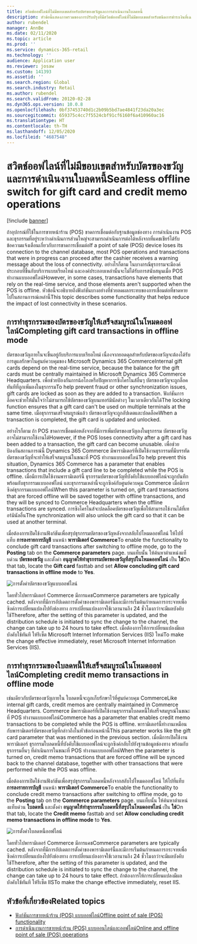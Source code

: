 ```yaml
---
title: สวิตช์ออฟไลน์ที่ไม่มีขอบเขตสำหรับบัตรของขวัญและการดำเนินงานใบลดหนี้
description: หัวข้อนี้แสดงภาพรวมของการปรับปรุงที่มีสวิตช์ออฟไลน์ที่ไม่มีขอบเขตสำหรับชนิดการชำระเงินที่เฉพาะเจาะจง
author: rubendel
manager: AnnBe
ms.date: 02/11/2020
ms.topic: article
ms.prod: ''
ms.service: dynamics-365-retail
ms.technology: ''
audience: Application user
ms.reviewer: josaw
ms.custom: 141393
ms.assetid: ''
ms.search.region: Global
ms.search.industry: Retail
ms.author: rubendel
ms.search.validFrom: 20120-02-28
ms.dyn365.ops.version: 10.0.8
ms.openlocfilehash: 0bf37453740d1c2b09b5bd7ae4841f23da20a3ec
ms.sourcegitcommit: 659375c4cc7f5524cbf91cf6160f6a410960ac16
ms.translationtype: HT
ms.contentlocale: th-TH
ms.lasthandoff: 12/05/2020
ms.locfileid: "4687548"
---
```

# <a name="seamless-offline-switch-for-gift-card-and-credit-memo-operations"></a><span data-ttu-id="2dbc1-103">สวิตช์ออฟไลน์ที่ไม่มีขอบเขตสำหรับบัตรของขวัญและการดำเนินงานใบลดหนี้</span><span class="sxs-lookup"><span data-stu-id="2dbc1-103">Seamless offline switch for gift card and credit memo operations</span></span>

[!include [banner](../includes/banner.md)]

<span data-ttu-id="2dbc1-104">ถ้าอุปกรณ์ที่ใช้ในการขายหน้าร้าน (POS) ขาดการเชื่อมต่อกับฐานข้อมูลช่องทาง การดำเนินงาน POS และธุรกรรมที่อยู่ระหว่างดำเนินการส่วนใหญ่จะสามารถดำเนินการต่อได้หลังจากที่แคชเชียร์ได้รับข้อความแจ้งเตือนเกี่ยวกับการขาดการเชื่อมต่อ</span><span class="sxs-lookup"><span data-stu-id="2dbc1-104">If a point of sale (POS) device loses its connection to the channel database, most POS operations and transactions that were in progress can proceed after the cashier receives a warning message about the loss of connectivity.</span></span> <span data-ttu-id="2dbc1-105">อย่างไรก็ตาม ในบางกรณีธุรกรรมจะมีองค์ประกอบที่ขึ้นกับบริการแบบเรียลไทม์ และองค์ประกอบเหล่านั้นจะไม่ได้รับการสนับสนุนเมื่อ POS ทำงานแบบออฟไลน์</span><span class="sxs-lookup"><span data-stu-id="2dbc1-105">However, in some cases, transactions have elements that rely on the real-time service, and those elements aren't supported when the POS is offline.</span></span> <span data-ttu-id="2dbc1-106">หัวข้อนี้จะอธิบายถึงฟังก์ชันบางอย่างที่ช่วยลดผลกระทบของการเชื่อมต่อที่ขาดหายไปในสถานการณ์เหล่านี้</span><span class="sxs-lookup"><span data-stu-id="2dbc1-106">This topic describes some functionality that helps reduce the impact of lost connectivity in these scenarios.</span></span>

## <a name="completing-gift-card-transactions-in-offline-mode"></a><span data-ttu-id="2dbc1-107">การทำธุรกรรมของบัตรของขวัญให้เสร็จสมบูรณ์ในโหมดออฟไลน์</span><span class="sxs-lookup"><span data-stu-id="2dbc1-107">Completing gift card transactions in offline mode</span></span>

<span data-ttu-id="2dbc1-108">บัตรของขวัญภายในจะขึ้นอยู่กับบริการแบบเรียลไทม์ เนื่องจากยอดดุลสำหรับบัตรของขวัญจะต้องได้รับการดูแลรักษาในศูนย์ควบคุมของ Microsoft Dynamics 365 Commerce</span><span class="sxs-lookup"><span data-stu-id="2dbc1-108">Internal gift cards depend on the real-time service, because the balance for the gift cards must be centrally maintained in Microsoft Dynamics 365 Commerce Headquarters.</span></span> <span data-ttu-id="2dbc1-109">เพื่อช่วยป้องกันการฉ้อโกงหรือปัญหาการซิงโครไนส์อื่นๆ บัตรของขวัญจะถูกล็อคทันทีที่ถูกเพิ่มลงในธุรกรรม</span><span class="sxs-lookup"><span data-stu-id="2dbc1-109">To help prevent fraud or other synchronization issues, gift cards are locked as soon as they are added to a transaction.</span></span> <span data-ttu-id="2dbc1-110">ฟังก์ชันการล็อคจะช่วยให้มั่นใจว่าไม่สามารถใช้บัตรของขวัญบนเทอร์มินัลต่างๆ ในเวลาเดียวกันได้</span><span class="sxs-lookup"><span data-stu-id="2dbc1-110">The locking function ensures that a gift card can't be used on multiple terminals at the same time.</span></span> <span data-ttu-id="2dbc1-111">เมื่อธุรกรรมเสร็จสมบูรณ์แล้ว บัตรของขวัญจะถูกอัปเดตและปลดล็อค</span><span class="sxs-lookup"><span data-stu-id="2dbc1-111">When a transaction is completed, the gift card is updated and unlocked.</span></span>

<span data-ttu-id="2dbc1-112">อย่างไรก็ตาม ถ้า POS ขาดการเชื่อมต่อหลังจากที่มีการเพิ่มบัตรของขวัญลงในธุรกรรม บัตรของขวัญอาจไม่สามารถใช้งานได้</span><span class="sxs-lookup"><span data-stu-id="2dbc1-112">However, if the POS loses connectivity after a gift card has been added to a transaction, the gift card can become unusable.</span></span> <span data-ttu-id="2dbc1-113">เพื่อช่วยป้องกันสถานการณ์นี้ Dynamics 365 Commerce มีพารามิเตอร์ที่เปิดใช้งานธุรกรรมที่มีบรรทัดบัตรของขวัญที่จะทำให้เสร็จสมบูรณ์ในขณะที่ POS ทำงานแบบออฟไลน์</span><span class="sxs-lookup"><span data-stu-id="2dbc1-113">To help prevent this situation, Dynamics 365 Commerce has a parameter that enables transactions that include a gift card line to be completed while the POS is offline.</span></span> <span data-ttu-id="2dbc1-114">เมื่อมีการเปิดใช้งานพารามิเตอร์นี้ ธุรกรรมบัตรของขวัญที่บังคับใช้แบบออฟไลน์จะถูกบันทึกพร้อมกับธุรกรรมแบบออฟไลน์ และธุรกรรมเหล่านี้จะถูกซิงค์กับศูนย์ควบคุม Commerce เมื่อมีการซิงค์ธุรกรรมแบบออฟไลน์</span><span class="sxs-lookup"><span data-stu-id="2dbc1-114">When this parameter is turned on, gift card transactions that are forced offline will be saved together with offline transactions, and they will be synced to Commerce Headquarters when the offline transactions are synced.</span></span> <span data-ttu-id="2dbc1-115">การซิงโครไนส์จะปลดล็อคบัตรของขวัญเพื่อให้สามารถใช้งานได้ที่เทอร์มินัลอื่น</span><span class="sxs-lookup"><span data-stu-id="2dbc1-115">The synchronization will also unlock the gift card so that it can be used at another terminal.</span></span>

<span data-ttu-id="2dbc1-116">เมื่อต้องการเปิดใช้งานฟังก์ชันเพื่อสรุปธุรกรรมบัตรของขวัญหลังจากสลับไปโหมดออฟไลน์ ให้ไปที่แท็บ **การลงรายการบัญชี** บนหน้า **พารามิเตอร์ Commerce**</span><span class="sxs-lookup"><span data-stu-id="2dbc1-116">To enable the functionality to conclude gift card transactions after switching to offline mode, go to the **Posting** tab on the **Commerce parameters** page.</span></span> <span data-ttu-id="2dbc1-117">บนแท็บนั้น ให้ค้นหาตำแหน่งแท็บด่วน **บัตรของขวัญ** และตั้งค่า **อนุญาตให้ทำธุรกรรมบัตรของขวัญที่สรุปในโหมดออฟไลน์** เป็น **ใช่**</span><span class="sxs-lookup"><span data-stu-id="2dbc1-117">On that tab, locate the **Gift card** fasttab and set **Allow concluding gift card transactions in offline mode** to **Yes**.</span></span>

![การตั้งค่าบัตรของขวัญแบบออฟไลน์](../media/gift.png)

<span data-ttu-id="2dbc1-119">โดยทั่วไปพารามิเตอร์ Commerce มีการแคช</span><span class="sxs-lookup"><span data-stu-id="2dbc1-119">Commerce parameters are typically cached.</span></span> <span data-ttu-id="2dbc1-120">หลังจากที่มีการอัปเดตการตั้งค่าของพารามิเตอร์นี้และมีการเริ่มต้นกำหนดการกระจายเพื่อซิงค์การเปลี่ยนแปลงไปยังช่องทาง การเปลี่ยนแปลงอาจใช้เวลานานถึง 24 ชั่วโมงกว่าจะมีผลบังคับใช้</span><span class="sxs-lookup"><span data-stu-id="2dbc1-120">Therefore, after the setting of this parameter is updated, and the distribution schedule is initiated to sync the change to the channel, the change can take up to 24 hours to take effect.</span></span> <span data-ttu-id="2dbc1-121">เมื่อต้องการให้การเปลี่ยนแปลงมีผลบังคับใช้ทันที ให้รีเซ็ต Microsoft Internet Information Services (IIS) ใหม่</span><span class="sxs-lookup"><span data-stu-id="2dbc1-121">To make the change effective immediately, reset Microsoft Internet Information Services (IIS).</span></span>

## <a name="completing-credit-memo-transactions-in-offline-mode"></a><span data-ttu-id="2dbc1-122">การทำธุรกรรมของใบลดหนี้ให้เสร็จสมบูรณ์ในโหมดออฟไลน์</span><span class="sxs-lookup"><span data-stu-id="2dbc1-122">Completing credit memo transactions in offline mode</span></span>

<span data-ttu-id="2dbc1-123">เช่นเดียวกับบัตรของขวัญภายใน ใบลดหนี้จะถูกเก็บรักษาไว้ที่ศูนย์ควบคุม Commerce</span><span class="sxs-lookup"><span data-stu-id="2dbc1-123">Like internal gift cards, credit memos are centrally maintained in Commerce Headquarters.</span></span> <span data-ttu-id="2dbc1-124">Commerce มีพารามิเตอร์ที่เปิดใช้งานธุรกรรมใบลดหนี้ให้เสร็จสมบูรณ์ในขณะที่ POS ทำงานแบบออฟไลน์</span><span class="sxs-lookup"><span data-stu-id="2dbc1-124">Commerce has a parameter that enables credit memo transactions to be completed while the POS is offline.</span></span> <span data-ttu-id="2dbc1-125">พารามิเตอร์นี้ทำงานเหมือนกับพารามิเตอร์บัตรของขวัญที่กล่าวถึงในหัวข้อก่อนหน้านี้</span><span class="sxs-lookup"><span data-stu-id="2dbc1-125">This parameter works like the gift card parameter that was mentioned in the previous section.</span></span> <span data-ttu-id="2dbc1-126">เมื่อมีการเปิดใช้งานพารามิเตอร์ ธุรกรรมใบลดหนี้ที่บังคับใช้แบบออฟไลน์จะถูกซิงค์กลับไปยังฐานข้อมูลช่องทาง พร้อมกับธุรกรรมอื่นๆ ที่ดำเนินการในขณะที่ POS ทำงานแบบออฟไลน์</span><span class="sxs-lookup"><span data-stu-id="2dbc1-126">When the parameter is turned on, credit memo transactions that are forced offline will be synced back to the channel database, together with other transactions that were performed while the POS was offline.</span></span>

<span data-ttu-id="2dbc1-127">เมื่อต้องการเปิดใช้งานฟังก์ชันเพื่อสรุปธุรกรรมใบลดหนี้หลังจากสลับไปโหมดออฟไลน์ ให้ไปที่แท็บ **การลงรายการบัญชี** บนหน้า **พารามิเตอร์ Commerce**</span><span class="sxs-lookup"><span data-stu-id="2dbc1-127">To enable the functionality to conclude credit memo transactions after switching to offline mode, go to the **Posting** tab on the **Commerce parameters** page.</span></span> <span data-ttu-id="2dbc1-128">บนแท็บนั้น ให้ค้นหาตำแหน่งแท็บด่วน **ใบลดหนี้** และตั้งค่า **อนุญาตให้ทำธุรกรรมใบลดหนี้ที่สรุปในโหมดออฟไลน์** เป็น **ใช่**</span><span class="sxs-lookup"><span data-stu-id="2dbc1-128">On that tab, locate the **Credit memo** fasttab and set **Allow concluding credit memo transactions in offline mode** to **Yes**.</span></span>

![การตั้งค่าใบลดหนี้ออฟไลน์](../media/creditmemo.png)

<span data-ttu-id="2dbc1-130">โดยทั่วไปพารามิเตอร์ Commerce มีการแคช</span><span class="sxs-lookup"><span data-stu-id="2dbc1-130">Commerce parameters are typically cached.</span></span> <span data-ttu-id="2dbc1-131">หลังจากที่มีการอัปเดตการตั้งค่าของพารามิเตอร์นี้และมีการเริ่มต้นกำหนดการกระจายเพื่อซิงค์การเปลี่ยนแปลงไปยังช่องทาง การเปลี่ยนแปลงอาจใช้เวลานานถึง 24 ชั่วโมงกว่าจะมีผลบังคับใช้</span><span class="sxs-lookup"><span data-stu-id="2dbc1-131">Therefore, after the setting of this parameter is updated, and the distribution schedule is initiated to sync the change to the channel, the change can take up to 24 hours to take effect.</span></span> <span data-ttu-id="2dbc1-132">ถ้าต้องการให้การเปลี่ยนแปลงมีผลบังคับใช้ทันที ให้รีเซ็ต IIS</span><span class="sxs-lookup"><span data-stu-id="2dbc1-132">To make the change effective immediately, reset IIS.</span></span>

## <a name="related-topics"></a><span data-ttu-id="2dbc1-133">หัวข้อที่เกี่ยวข้อง</span><span class="sxs-lookup"><span data-stu-id="2dbc1-133">Related topics</span></span>

- [<span data-ttu-id="2dbc1-134">ฟังก์ชันการขายหน้าร้าน (POS) แบบออฟไลน์</span><span class="sxs-lookup"><span data-stu-id="2dbc1-134">Offline point of sale (POS) functionality</span></span>](https://docs.microsoft.com/dynamics365/retail/pos-offline-functionality)
- [<span data-ttu-id="2dbc1-135">การดำเนินงานการขายหน้าร้าน (POS) แบบออนไลน์และออฟไลน์</span><span class="sxs-lookup"><span data-stu-id="2dbc1-135">Online and offline point of sale (POS) operations</span></span>](https://docs.microsoft.com/dynamics365/retail/pos-operations)
